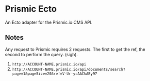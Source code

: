 Prismic Ecto
============

An Ecto adapter for the Prismic.io CMS API.

## Notes

Any request to Prismic requires 2 requests. The first to get the ref, the
second to perform the query. (sigh).

1. `http://ACCOUNT-NAME.prismic.io/api`
2. `http://ACCOUNT-NAME.prismic.io/api/documents/search?page=1&pageSize=20&ref=V-Ur-ysAACkAEy97`

